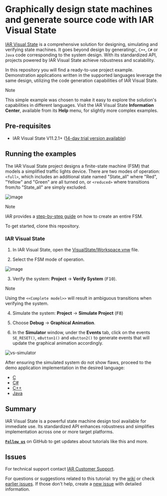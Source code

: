 # Graphically design state machines and generate source code with IAR Visual State

[IAR Visual State](https://iar.com/vs) is a comprehensive solution for designing, simulating and verifying state machines. It goes beyond design by generating`C`, `C++`, `C#` or `Java` code corresponding to the system design. With its standardized API, projects powered by IAR Visual State achieve robustness and scalability.

In this repository you will find a ready-to-use project example. Demonstration applications written in the supported languages leverage the same design, utilizing the code generation capabilities of IAR Visual State.

>[!NOTE]
>This simple example was chosen to make it easy to explore the solution's capabilities in different languages. Visit the IAR Visual State **Information Center**, available from its **Help** menu, for slightly more complex examples.


## Pre-requisites
- IAR Visual State V11.2.1+ ([14-day trial version available](https://www.iar.com/products/free-trials/))


## Running the examples
The IAR Visual State project designs a finite-state machine (FSM) that models a simplified traffic lights device. There are two modes of operation: `<full>`, which includes an additional state named "State_all" where "Red", "Yellow" and "Green" are all turned on, or `<reduced>` where transitions from/to "State_all" are simply excluded.

![image](https://user-images.githubusercontent.com/54443595/229726371-7de85b14-b0fc-4dd3-939c-28d01d7335ea.png)

>[!NOTE]
>IAR provides a [step-by-step guide](https://wwwfiles.iar.com/vs/StepByStep.pdf) on how to create an entire FSM.


To get started, clone this repository.

### IAR Visual State
1. In IAR Visual State, open the [VisualState/Workspace.vnw](VisualState) file.

2. Select the FSM mode of operation.

![image](https://user-images.githubusercontent.com/54443595/229727625-1384fa53-6ef9-406a-8ec9-d3b912faa376.png)

3. Verify the system: __Project__ → __Verify System__ (<kbd>F10</kbd>).

>[!NOTE]
>Using the `<<Complete model>>` will result in ambiguous transitions when verifying the system.

4. Simulate the system: __Project__ → __Simulate Project__ (<kbd>F8</kbd>)

5. Choose __Debug__ → __Graphical Animation__.

6. In the __Simulator__ window, under the __Events__ tab, click on the events `SE_RESET()`, `eButton1()` and `eButton2()` to generate events that will update the graphical animation accordingly.

![vs-simulator](https://user-images.githubusercontent.com/54443595/230769138-f7a20fbc-e57e-4e7b-86a5-de4b4dd2d59b.gif)


After ensuring the simulated system do not show flaws, proceed to the demo application implementation in the desired language:

- [C](C)
- [C#](CSharp)
- [C++](C++)
- [Java](Java)

## Summary
IAR Visual State is a powerful state machine design tool available for immediate use. Its standardized API enhances robustness and simplifies implementation across one or more target platforms.

[__` Follow us `__](https://github.com/iarsystems) on GitHub to get updates about tutorials like this and more.


## Issues
For technical support contact [IAR Customer Support][url-iar-customer-support].

For questions or suggestions related to this tutorial: try the [wiki][url-repo-wiki] or check [earlier issues][url-repo-issue-old]. If those don't help, create a [new issue][url-repo-issue-new] with detailed information.


<!--links-->
[url-iar-customer-support]: https://iar.my.site.com/mypages/s/contactsupport

[url-repo-wiki]: https://github.com/IARSystems/visual-state-demo/wiki
[url-repo-issue-new]: https://github.com/IARSystems/visual-state-demo/issues/new
[url-repo-issue-old]: https://github.com/IARSystems/visual-state-demo/issues?q=is%3Aissue+is%3Aopen%7Cclosed


